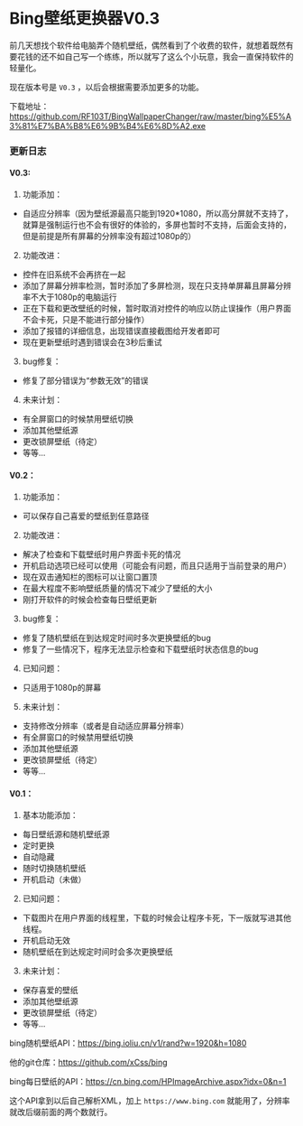 # Bing壁纸更换器V0.3

前几天想找个软件给电脑弄个随机壁纸，偶然看到了个收费的软件，就想着既然有要花钱的还不如自己写一个练练，所以就写了这么个小玩意，我会一直保持软件的轻量化。

现在版本号是 `V0.3` ，以后会根据需要添加更多的功能。

下载地址：https://github.com/RF103T/BingWallpaperChanger/raw/master/bing%E5%A3%81%E7%BA%B8%E6%9B%B4%E6%8D%A2.exe

### 更新日志

#### V0.3:
1. 功能添加：
 + 自适应分辨率（因为壁纸源最高只能到1920*1080，所以高分屏就不支持了，就算是强制运行也不会有很好的体验的，多屏也暂时不支持，后面会支持的，但是前提是所有屏幕的分辨率没有超过1080p的）
2. 功能改进：
 + 控件在旧系统不会再挤在一起
 + 添加了屏幕分辨率检测，暂时添加了多屏检测，现在只支持单屏幕且屏幕分辨率不大于1080p的电脑运行
 + 正在下载和更改壁纸的时候，暂时取消对控件的响应以防止误操作（用户界面不会卡死，只是不能进行部分操作）
 + 添加了报错的详细信息，出现错误直接截图给开发者即可
 + 现在更新壁纸时遇到错误会在3秒后重试
3. bug修复：
 + 修复了部分错误为“参数无效”的错误
4. 未来计划：
 + 有全屏窗口的时候禁用壁纸切换
 + 添加其他壁纸源
 + 更改锁屏壁纸（待定）
 + 等等...

#### V0.2：
1. 功能添加：
 + 可以保存自己喜爱的壁纸到任意路径
2. 功能改进：
 + 解决了检查和下载壁纸时用户界面卡死的情况
 + 开机启动选项已经可以使用（可能会有问题，而且只适用于当前登录的用户）
 + 现在双击通知栏的图标可以让窗口置顶
 + 在最大程度不影响壁纸质量的情况下减少了壁纸的大小
 + 刚打开软件的时候会检查每日壁纸更新
3. bug修复：
 + 修复了随机壁纸在到达规定时间时多次更换壁纸的bug
 + 修复了一些情况下，程序无法显示检查和下载壁纸时状态信息的bug
4. 已知问题：
 + 只适用于1080p的屏幕
5. 未来计划：
 + 支持修改分辨率（或者是自动适应屏幕分辨率）
 + 有全屏窗口的时候禁用壁纸切换
 + 添加其他壁纸源
 + 更改锁屏壁纸（待定）
 + 等等...

#### V0.1：
1. 基本功能添加：
 + 每日壁纸源和随机壁纸源
 + 定时更换
 + 自动隐藏
 + 随时切换随机壁纸
 + 开机启动（未做）
2. 已知问题：
 + 下载图片在用户界面的线程里，下载的时候会让程序卡死，下一版就写进其他线程。
 + 开机启动无效
 + 随机壁纸在到达规定时间时会多次更换壁纸
3. 未来计划：
 + 保存喜爱的壁纸
 + 添加其他壁纸源
 + 更改锁屏壁纸（待定）
 + 等等...



bing随机壁纸API：https://bing.ioliu.cn/v1/rand?w=1920&h=1080

他的git仓库：https://github.com/xCss/bing

bing每日壁纸的API：https://cn.bing.com/HPImageArchive.aspx?idx=0&n=1

这个API拿到以后自己解析XML，加上 `https://www.bing.com` 就能用了，分辨率就改后缀前面的两个数就行。
